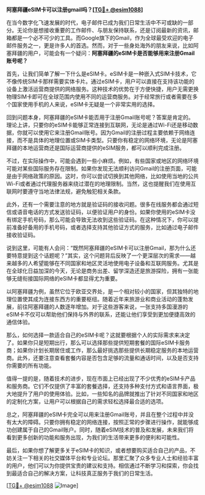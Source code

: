 **阿塞拜疆eSIM卡可以注册gmail吗？[[TG💪+ @esim1088](https://t.me/s/esim1088)]**

在当今数字化飞速发展的时代，电子邮件已成为我们日常生活中不可或缺的一部分。无论你是想接收重要的工作邮件、与朋友保持联系，还是订阅最新的资讯，邮箱都是一个必不可少的工具。而Google旗下的Gmail，作为全球最受欢迎的电子邮件服务之一，更是许多人的首选。然而，对于一些身处海外的朋友来说，比如阿塞拜疆的用户，可能会有一个疑问：**阿塞拜疆的eSIM卡是否能够用来注册Gmail账号呢？**

首先，让我们简单了解一下什么是eSIM卡。eSIM卡是一种嵌入式SIM卡技术，它不像传统SIM卡那样需要实体卡片。通过eSIM卡，用户可以直接在支持该功能的设备上激活运营商提供的网络服务。这种技术的优势在于方便快捷，用户无需更换物理SIM卡即可在全球范围内使用不同的运营商服务。对于经常旅行或者需要在多个国家使用手机的人来说，eSIM卡无疑是一个非常实用的选择。

回到问题本身，阿塞拜疆的eSIM卡能否用于注册Gmail账号呢？答案是肯定的。理论上讲，只要你的eSIM卡能够正常连接到互联网，无论是通过Wi-Fi还是移动数据，你就可以使用它来注册Gmail账号。因为Gmail的注册过程主要依赖于网络连接，而不是具体的地理位置或SIM卡类型。只要你有稳定的网络环境，无论是阿塞拜疆的本地运营商还是国际运营商提供的eSIM服务，都可以顺利完成注册。

不过，在实际操作中，可能会遇到一些小麻烦。例如，有些国家或地区的网络环境可能对某些国际服务存在限制。如果你发现无法顺利访问Gmail的注册页面，可能是由于网络政策的原因。这时，你可以尝试切换到其他网络，比如使用当地的公共Wi-Fi或者通过代理服务器来绕过潜在的地理限制。当然，这也提醒我们在使用互联网时要遵守当地法律法规，避免触犯相关条款。

此外，还有一个需要注意的地方就是验证码的接收问题。很多在线服务都会通过短信或语音电话的方式发送验证码，以便验证用户的身份。如果你使用的eSIM卡没有绑定手机号码，那么可能会导致无法收到这些验证码。在这种情况下，你可以提前准备好备用的手机号码，或者选择支持其他验证方式的服务，比如通过电子邮件接收验证码。

说到这里，可能有人会问：“既然阿塞拜疆的eSIM卡可以注册Gmail，那为什么还要特意提到这个话题呢？”其实，这个问题背后反映了一个更深层次的需求——越来越多的人希望能够在不同国家和地区灵活地使用电子设备和互联网服务。尤其是在全球化日益加深的今天，无论是商务出差、留学深造还是旅游探险，拥有一张能够无缝衔接国际网络的eSIM卡都显得尤为重要。

以阿塞拜疆为例，虽然它位于欧亚交界处，是一个相对较小的国家，但其独特的地理位置使其成为连接东西方的重要枢纽。随着近年来旅游业和商业活动的蓬勃发展，前往阿塞拜疆的人数逐年增加。对于这些游客来说，一张支持多国漫游的eSIM卡不仅可以帮助他们保持与外界的联系，还能让他们享受到更加便捷高效的通信体验。

那么，如何选择一款适合自己的eSIM卡呢？这就要根据个人的实际需求来决定了。如果你只是短期出行，那么可以选择那些提供短期套餐的国际eSIM卡服务商；如果你计划长期居住或工作，那么最好挑选那些提供长期稳定服务的本地运营商。此外，还要注意查看套餐内容是否包含足够的流量和通话时间，以及是否支持你需要的所有功能。

值得一提的是，随着技术的进步，现在市面上已经出现了不少优秀的eSIM卡产品和服务商。它们不仅提供了丰富的套餐选择，还支持多种支付方式和语言界面，极大地提升了用户的使用体验。比如，一些知名的品牌就推出了针对不同国家和地区的定制化方案，让用户可以根据自己的需求轻松选择最合适的选项。

总之，阿塞拜疆的eSIM卡完全可以用来注册Gmail账号，并且在整个过程中并没有太大的障碍。只要你拥有稳定的网络连接，按照正常的步骤进行操作，就能够成功创建属于自己的Gmail账户。同时，随着eSIM技术的普及和发展，未来我们将看到更多创新的功能和服务出现，为我们的生活带来更多的便利和可能性。

最后，如果你想了解更多关于eSIM卡的知识，或者想要购买适合自己的产品，不妨关注一下相关的社交媒体平台和专业论坛。那里汇聚了众多专业人士和经验丰富的用户，他们可以为你提供宝贵的建议和支持。相信通过不断学习和探索，你会找到最适合自己的解决方案，让科技真正服务于我们的日常生活。

[[TG💪+ @esim1088](https://t.me/s/esim1088) ![Image](https://i.postimg.cc/4NQfJmqS/Snipaste-2025-05-13-00-14-12.png)]